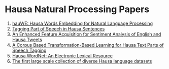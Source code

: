 # Hausa Natural Processing Papers


1. [hauWE: Hausa Words Embedding for Natural Language Processing](https://arxiv.org/pdf/1911.10708.pdf)
2. [Tagging Part of Speech in Hausa Sentences](https://ieeexplore.ieee.org/abstract/document/9043198)
3. [An Enhanced Feature Acquisition for Sentiment Analysis of English and Hausa Tweets](https://thesai.org/Publications/ViewPaper?Volume=12&Issue=9&Code=IJACSA&SerialNo=13)
4. [A Corpus Based Transformation-Based Learning for Hausa Text Parts of Speech Tagging](http://dx.doi.org/10.12785/ijcds/100146)
5. [Hausa WordNet: An Electronic Lexical Resource](https://www.semanticscholar.org/paper/Hausa-WordNet%3A-An-Electronic-Lexical-Resource-Abubakar-Roko/69d41a18dba0f795e7ba9378745ad3106714a588)
6. [The first large scale collection of diverse Hausa language datasets](https://arxiv.org/pdf/2102.06991.pdf)





<!--
## Table Of Contents
- [Sentiment Analysis](#sentiment)
- [Text Classification](#text-classification)
- [Machine Translation](#Machine-Translation)
- [MISC](#misc)


## Sentiment Analysis

## Text Classification

## Machine Translation

## MISC
-->
